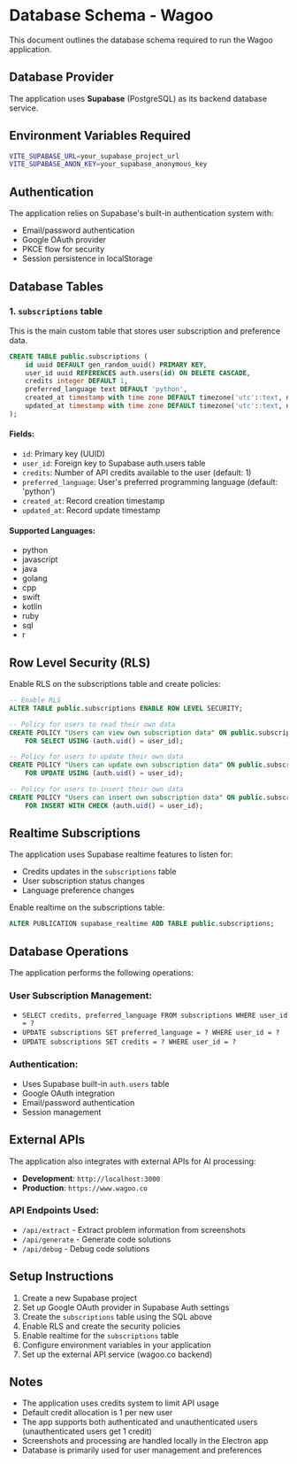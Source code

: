 # Database Schema - Wagoo

This document outlines the database schema required to run the Wagoo application.

## Database Provider
The application uses **Supabase** (PostgreSQL) as its backend database service.

## Environment Variables Required
```bash
VITE_SUPABASE_URL=your_supabase_project_url
VITE_SUPABASE_ANON_KEY=your_supabase_anonymous_key
```

## Authentication
The application relies on Supabase's built-in authentication system with:
- Email/password authentication
- Google OAuth provider
- PKCE flow for security
- Session persistence in localStorage

## Database Tables

### 1. `subscriptions` table

This is the main custom table that stores user subscription and preference data.

```sql
CREATE TABLE public.subscriptions (
    id uuid DEFAULT gen_random_uuid() PRIMARY KEY,
    user_id uuid REFERENCES auth.users(id) ON DELETE CASCADE,
    credits integer DEFAULT 1,
    preferred_language text DEFAULT 'python',
    created_at timestamp with time zone DEFAULT timezone('utc'::text, now()),
    updated_at timestamp with time zone DEFAULT timezone('utc'::text, now())
);
```

#### Fields:
- `id`: Primary key (UUID)
- `user_id`: Foreign key to Supabase auth.users table
- `credits`: Number of API credits available to the user (default: 1)
- `preferred_language`: User's preferred programming language (default: 'python')
- `created_at`: Record creation timestamp
- `updated_at`: Record update timestamp

#### Supported Languages:
- python
- javascript
- java
- golang
- cpp
- swift
- kotlin
- ruby
- sql
- r

## Row Level Security (RLS)

Enable RLS on the subscriptions table and create policies:

```sql
-- Enable RLS
ALTER TABLE public.subscriptions ENABLE ROW LEVEL SECURITY;

-- Policy for users to read their own data
CREATE POLICY "Users can view own subscription data" ON public.subscriptions
    FOR SELECT USING (auth.uid() = user_id);

-- Policy for users to update their own data
CREATE POLICY "Users can update own subscription data" ON public.subscriptions
    FOR UPDATE USING (auth.uid() = user_id);

-- Policy for users to insert their own data
CREATE POLICY "Users can insert own subscription data" ON public.subscriptions
    FOR INSERT WITH CHECK (auth.uid() = user_id);
```

## Realtime Subscriptions

The application uses Supabase realtime features to listen for:
- Credits updates in the `subscriptions` table
- User subscription status changes
- Language preference changes

Enable realtime on the subscriptions table:
```sql
ALTER PUBLICATION supabase_realtime ADD TABLE public.subscriptions;
```

## Database Operations

The application performs the following operations:

### User Subscription Management:
- `SELECT credits, preferred_language FROM subscriptions WHERE user_id = ?`
- `UPDATE subscriptions SET preferred_language = ? WHERE user_id = ?`
- `UPDATE subscriptions SET credits = ? WHERE user_id = ?`

### Authentication:
- Uses Supabase built-in `auth.users` table
- Google OAuth integration
- Email/password authentication
- Session management

## External APIs

The application also integrates with external APIs for AI processing:
- **Development**: `http://localhost:3000`
- **Production**: `https://www.wagoo.co`

### API Endpoints Used:
- `/api/extract` - Extract problem information from screenshots
- `/api/generate` - Generate code solutions
- `/api/debug` - Debug code solutions

## Setup Instructions

1. Create a new Supabase project
2. Set up Google OAuth provider in Supabase Auth settings
3. Create the `subscriptions` table using the SQL above
4. Enable RLS and create the security policies
5. Enable realtime for the `subscriptions` table
6. Configure environment variables in your application
7. Set up the external API service (wagoo.co backend)

## Notes

- The application uses credits system to limit API usage
- Default credit allocation is 1 per new user
- The app supports both authenticated and unauthenticated users (unauthenticated users get 1 credit)
- Screenshots and processing are handled locally in the Electron app
- Database is primarily used for user management and preferences 